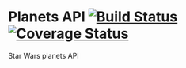 # Planets API [![Build Status](https://travis-ci.org/victorprs/planetsapi.svg?branch=master)](https://travis-ci.org/victorprs/planetsapi)  [![Coverage Status](https://coveralls.io/repos/github/victorprs/planetsapi/badge.svg?branch=master)](https://coveralls.io/github/victorprs/planetsapi?branch=master)

Star Wars planets API

